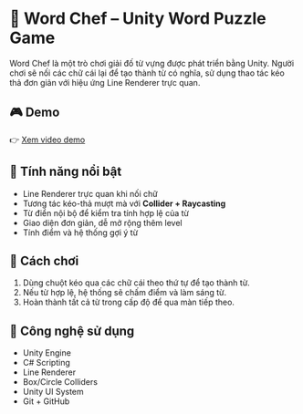 # 🍳 Word Chef – Unity Word Puzzle Game

Word Chef là một trò chơi giải đố từ vựng được phát triển bằng Unity. Người chơi sẽ nối các chữ cái lại để tạo thành từ có nghĩa, sử dụng thao tác kéo thả đơn giản với hiệu ứng Line Renderer trực quan.

## 🎮 Demo
👉 [Xem video demo](https://mail.google.com/mail/u/3/#sent/KtbxLrjVmJxzwqLhkhWfPmrvCxGHdhgBdV?projector=1)

## 🚀 Tính năng nổi bật
- Line Renderer trực quan khi nối chữ
- Tương tác kéo-thả mượt mà với **Collider + Raycasting**
- Từ điển nội bộ để kiểm tra tính hợp lệ của từ
- Giao diện đơn giản, dễ mở rộng thêm level
- Tính điểm và hệ thống gợi ý từ

## 🧠 Cách chơi
1. Dùng chuột kéo qua các chữ cái theo thứ tự để tạo thành từ.
2. Nếu từ hợp lệ, hệ thống sẽ chấm điểm và làm sáng từ.
3. Hoàn thành tất cả từ trong cấp độ để qua màn tiếp theo.

## 🔧 Công nghệ sử dụng
- Unity Engine
- C# Scripting
- Line Renderer
- Box/Circle Colliders
- Unity UI System
- Git + GitHub
